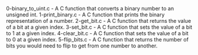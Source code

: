 0-binary_to_uint.c - A C function that converts a binary number to an unsigned int.
1-print_binary.c - A C function that prints the binary representation of a number.
2-get_bit.c - A C function that returns the value of a bit at a given index.
3-set_bit.c - A C function that sets the value of a bit to 1 at a given index.
4-clear_bit.c - A C function that sets the value of a bit to 0 at a given index.
5-flip_bits.c - A C function that returns the number of bits you would need to flip to get from one number to another.
